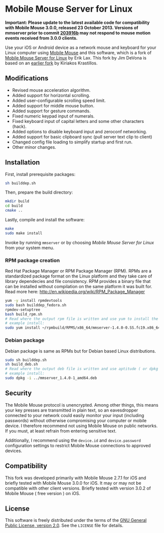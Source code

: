 # Mobile Mouse Server for Linux

**Important: Please update to the latest available code for compatibility with Mobile Mouse 3.0.0, released 23 October 2013. Versions of mmserver prior to commit [203916b](https://github.com/anoved/mmserver/commit/203916bc853aa90310e9ff596c96612e7ccff0cd) may not respond to mouse motion events received from 3.0.0 clients.**

Use your iOS or Android device as a network mouse and keyboard for your Linux computer using [Mobile Mouse](http://www.mobilemouse.com/) and this software, which is a fork of [Mobile Mouse Server for Linux](http://sourceforge.net/projects/mmlinuxserver/) by Erik Lax. This fork by Jim DeVona is based on an [earlier fork](https://github.com/kiriakos/mmserver) by Kiriakos Krastillos.

## Modifications

- Revised mouse acceleration algorithm.
- Added support for horizontal scrolling.
- Added user-configurable scrolling speed limit.
- Added support for middle mouse button.
- Added support for gesture commands.
- Fixed numeric keypad input of numerals.
- Fixed keyboard input of capital letters and some other characters (hack).
- Added options to disable keyboard input and zeroconf networking.
- Added support for basic clipboard sync (pull server text clip to client)
- Changed config file loading to simplify startup and first run.
- Other minor changes.

## Installation

First, install prerequisite packages:

```sh
sh builddep.sh
```

Then, prepare the build directory:

```sh
mkdir build
cd build
cmake ..
```

Lastly, compile and install the software:

```sh
make
sudo make install
```

Invoke by running `mmserver` or by choosing *Mobile Mouse Server for Linux* from your system menu.

### RPM package creation

Red Hat Package Manager or RPM Package Manager (RPM). RPMs are a standardized package format on the Linux platform and they take care
of library dependecies and file consistency. RPM provides a binary file that can be installed without compilation on the same 
platform it was built for. Read more here: http://en.wikipedia.org/wiki/RPM_Package_Manager

```sh
yum -y install rpmdevtools
sudo bash builddep_fedora.sh
rpmdev-setuptree
bash build_rpm.sh
# Read where the output rpm file is written and use yum to install the package for your arch.
# example install:
sudo yum install ~/rpmbuild/RPMS/x86_64/mmserver-1.4.0-0.SS.fc19.x86_64.rpm 
```

### Debian package

Debian package is same as RPMs but for Debian based Linux distributions.

```sh
sudo sh builddep.sh
sh build_deb.sh
# Read where the output deb file is written and use aptitude ( or dpkg ) to install the package for your arch.
# example install:
sudo dpkg -i ../mmserver_1.4.0-1_amd64.deb
```

## Security

The Mobile Mouse protocol is unencrypted. Among other things, this means your key presses are transmitted in plain text, so an eavesdropper connected to your network could easily monitor your input (including passwords) without otherwise compromising your computer or mobile device. I therefore recommend not using Mobile Mouse on public networks. If you must, at least refrain from entering sensitive text.

Additionally, I recommend using the `device.id` and `device.password` configuration settings to restrict Mobile Mouse connections to approved devices.

## Compatibility

This fork was developed primarily with Mobile Mouse 2.7.1 for iOS and briefly tested with Mobile Mouse 3.0.0 for iOS. It may or may not be compatible with other client versions.
Briefly tested with version 3.0.2 of Mobile Mouse ( free version ) on iOS.

## License

This software is freely distributed under the terms of the [GNU General Public License, version 2.0](http://www.gnu.org/licenses/gpl-2.0.txt). See the `LICENSE` file for details.

